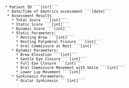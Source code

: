      * Patient ID ```[str]```
      * Date/Time of Emotrics assessment ```[date]```
      * Assessment Results 
        * Total Score ```[int]```
        * Static Score ```[int]```
        * Dynamic Score ```[int]```
        * Static Parameters:
          * Resting Brow ```[int]```
          * Resting Palpebral Fissure ```[int]```
          * Oral Commissure at Rest ```[int]```
        * Dynamic Parameters:
          * Brow Elevation ```[int]```
          * Gentle Eye Closure ```[int]```
          * Full Eye Closure ```[int]```
          * Oral Commissure Movement with Smile ```[int]```
          * Lower Lip Movement ```[int]```
        * Synkinesis Parameters:
          * Ocular Synkinesis ```[int]```
